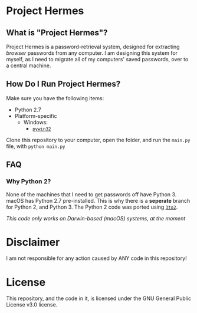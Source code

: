 # Project Hermes
## What is "Project Hermes"?
Project Hermes is a password-retrieval system, designed for extracting *browser* passwords from any computer. I am designing this system for myself, as I need to migrate all of my computers' saved passwords, over to a central machine.

## How Do I Run Project Hermes?
Make sure you have the following items:    
* Python 2.7
* Platform-specific
    * Windows:
        * [`pywin32`](https://sourceforge.net/projects/pywin32/files/latest/download)

Clone this repository to your computer, open the folder, and run the `main.py` file, with `python main.py`

## FAQ
### Why Python 2?
None of the machines that I need to get passwords off have Python 3. macOS has Python 2.7 pre-installed. This is why there is a **seperate** branch for Python 2, and Python 3. The Python 2 code was ported using [`3to2`](https://pypi.org/project/3to2/).

*This code only works on Darwin-based (macOS) systems, at the moment*
# Disclaimer
I am not responsible for any action caused by ANY code in this repository!

# License
This repository, and the code in it, is licensed under the GNU General Public License v3.0 license.
